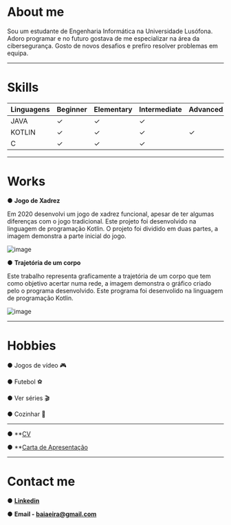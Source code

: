 # About me

Sou um estudante de Engenharia Informática na Universidade Lusófona. Adoro programar e no futuro gostava de me especializar na área da cibersegurança. Gosto de novos desafios e prefiro resolver problemas em equipa.


-----------
# Skills

|Linguagens |Beginner |Elementary |Intermediate |Advanced |Expert| 
|-----------|-----------|-----------|-----------|-----------|-----------|
|JAVA|✓ |✓ |✓ |  |  |
|KOTLIN|✓ |✓ |✓ |✓ |  |
|C|✓ |✓ |✓ |  |  |


-----------
# Works

● **Jogo de Xadrez**

Em 2020 desenvolvi um jogo de xadrez funcional, apesar de ter algumas diferenças com o jogo tradicional. Este projeto foi desenvolvido na linguagem de programação Kotlin.
O projeto foi dividido em duas partes, a imagem demonstra a parte inicial do jogo.

![image](https://user-images.githubusercontent.com/77054565/113521600-63610a80-9592-11eb-8b40-5628938b1fa2.png)


● **Trajetória de um corpo**

Este trabalho representa graficamente a trajetória de um corpo que tem como objetivo acertar numa rede, a imagem demonstra o gráfico criado pelo o programa desenvolvido.
Este programa foi desenvolido na linguagem de programação Kotlin.

![image](https://user-images.githubusercontent.com/77054565/113525002-551ee880-95aa-11eb-8e7f-ca6f49073a5c.png)


-----------
# Hobbies

● Jogos de vídeo 🎮

● Futebol ⚽

● Ver séries 🎬

● Cozinhar 🍪

-----------
● **[CV](https://download1649.mediafire.com/ohhg37zr0zpg/nveixajihrkegrf/CV+Rodrigo+Eira.pdf)

● **[Carta de Apresentação](https://download1651.mediafire.com/wc9zgnsjhybg/bscor1yx3m5enyx/Carta+de+apresenta%C3%A7%C3%A3o.pdf)

-----------
# Contact me

● **[Linkedin](https://www.linkedin.com/in/rodrigo-eira-7542811b3/)**

● **Email - baiaeira@gmail.com**


